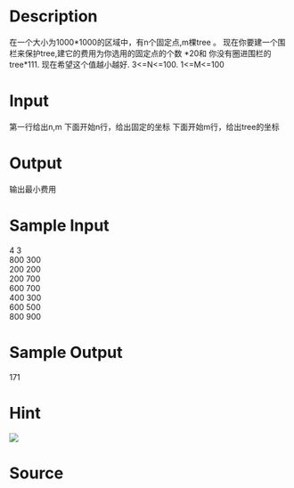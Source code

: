 
# Description

<div class="content">在一个大小为1000*1000的区域中，有n个固定点,m棵tree 。
现在你要建一个围栏来保护tree,建它的费用为你选用的固定点的个数 *20和
你没有圈进围栏的tree*111. 现在希望这个值越小越好.
3&lt;=N&lt;=100.
1&lt;=M&lt;=100</div>

# Input

<div class="content">第一行给出n,m
下面开始n行，给出固定的坐标 
下面开始m行，给出tree的坐标 
</div>

# Output

<div class="content"><p>输出最小费用</p></div>

# Sample Input

<div class="content"><span class="sampledata">4 3<br/>
800 300<br/>
200 200<br/>
200 700<br/>
600 700<br/>
400 300<br/>
600 500<br/>
800 900</span></div>

# Sample Output

<div class="content"><span class="sampledata">171</span></div>

# Hint

<div class="content"><p><img border="0" src="/source/bzoj/1390/img/aHR0cHM6Ly9seWRzeS5jb20vSnVkZ2VPbmxpbmUvaW1hZ2VzLzEzOTAuanBn.jpg"/></p></div>

# Source

<div class="content"><p><a href="problemset.php?search="></a></p></div>

